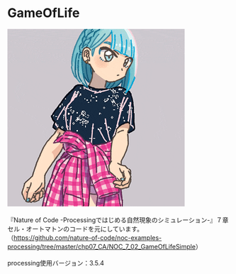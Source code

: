 # GameOfLife
<img src = "https://github.com/yuyurigi/GameOfLife/blob/master/200508_183449_%23%23%23%23.gif"><br>
<br>
『Nature of Code -Processingではじめる自然現象のシミュレーション-』７章セル・オートマトンのコードを元にしています。<br>
（<a href = "https://github.com/nature-of-code/noc-examples-processing/tree/master/chp07_CA/NOC_7_02_GameOfLifeSimple">https://github.com/nature-of-code/noc-examples-processing/tree/master/chp07_CA/NOC_7_02_GameOfLifeSimple</a>）<br>
<br>
processing使用バージョン：3.5.4

